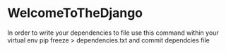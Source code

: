 # WelcomeToTheDjango

In order to write your dependencies to file use this command within your virtual env
pip freeze > dependencies.txt
and commit dependcies file